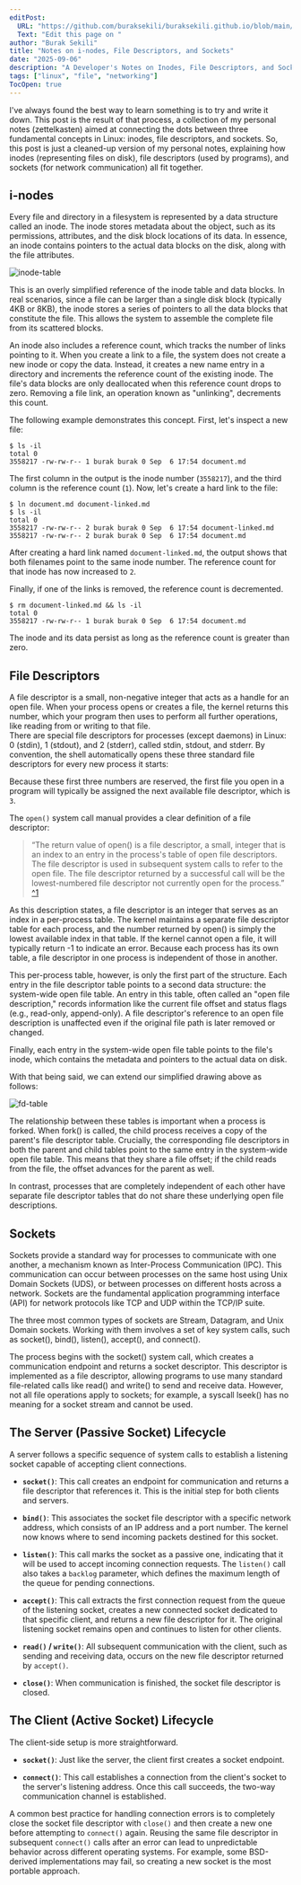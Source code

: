 ```yaml
---
editPost:
  URL: "https://github.com/buraksekili/buraksekili.github.io/blob/main/content/articles/inodes-filedescriptors-sockets.md"
  Text: "Edit this page on "
author: "Burak Sekili"
title: "Notes on i-nodes, File Descriptors, and Sockets"
date: "2025-09-06"
description: "A Developer's Notes on Inodes, File Descriptors, and Sockets"
tags: ["linux", "file", "networking"]
TocOpen: true
---
```


I've always found the best way to learn something is to try and write it down. This post is the result of that process, a collection of my personal notes (zettelkasten) aimed at connecting the dots between three fundamental concepts in Linux: inodes, file descriptors, and sockets. So, this post is just a cleaned-up version of my personal notes, explaining how inodes (representing files on disk), file descriptors (used by programs), and sockets (for network communication) all fit together.

## i-nodes

Every file and directory in a filesystem is represented by a data structure called an inode. The inode stores metadata about the object, such as its permissions, attributes, and the disk block locations of its data. In essence, an inode contains pointers to the actual data blocks on the disk, along with the file attributes.

![inode-table](/images/inodes-filedescriptors-sockets-1.png#center)

This is an overly simplified reference of the inode table and data blocks. In real scenarios, since a file can be larger than a single disk block (typically 4KB or 8KB), the inode stores a series of pointers to all the data blocks that constitute the file. This allows the system to assemble the complete file from its scattered blocks.

An inode also includes a reference count, which tracks the number of links pointing to it. When you create a link to a file, the system does not create a new inode or copy the data. Instead, it creates a new name entry in a directory and increments the reference count of the existing inode. The file's data blocks are only deallocated when this reference count drops to zero. Removing a file link, an operation known as "unlinking", decrements this count.

The following example demonstrates this concept. First, let's inspect a new file:

```
$ ls -il   
total 0  
3558217 -rw-rw-r-- 1 burak burak 0 Sep  6 17:54 document.md  
```

The first column in the output is the inode number (`3558217`), and the third column is the reference count (`1`). Now, let's create a hard link to the file:

``` 
$ ln document.md document-linked.md  
$ ls -il   
total 0  
3558217 -rw-rw-r-- 2 burak burak 0 Sep  6 17:54 document-linked.md  
3558217 -rw-rw-r-- 2 burak burak 0 Sep  6 17:54 document.md  
```

After creating a hard link named `document-linked.md`, the output shows that both filenames point to the same inode number. The reference count for that inode has now increased to `2`.

Finally, if one of the links is removed, the reference count is decremented.

```
$ rm document-linked.md && ls -il  
total 0  
3558217 -rw-rw-r-- 1 burak burak 0 Sep  6 17:54 document.md  
```

The inode and its data persist as long as the reference count is greater than zero.

## File Descriptors

A file descriptor is a small, non-negative integer that acts as a handle for an open file. When your process opens or creates a file, the kernel returns this number, which your program then uses to perform all further operations, like reading from or writing to that file.  
There are special file descriptors for processes (except daemons) in Linux: 0 (stdin), 1 (stdout), and 2 (stderr), called stdin, stdout, and stderr. By convention, the shell automatically opens these three standard file descriptors for every new process it starts:

Because these first three numbers are reserved, the first file you open in a program will typically be assigned the next available file descriptor, which is `3`.

The `open()` system call manual provides a clear definition of a file descriptor:  

> “The return value of open() is a file descriptor, a small, integer that is an index to an entry in the process's table of open file descriptors. The file descriptor is used in subsequent system calls to refer to the open file. The file descriptor returned by a successful call will be the lowest-numbered file descriptor not currently open for the process.” [^1](https://man7.org/linux/man-pages/man2/openat.2.html#NAME)

As this description states, a file descriptor is an integer that serves as an index in a per-process table. The kernel maintains a separate file descriptor table for each process, and the number returned by open() is simply the lowest available index in that table. If the kernel cannot open a file, it will typically return -1 to indicate an error. Because each process has its own table, a file descriptor in one process is independent of those in another. 

This per-process table, however, is only the first part of the structure. Each entry in the file descriptor table points to a second data structure: the system-wide open file table. An entry in this table, often called an "open file description," records information like the current file offset and status flags (e.g., read-only, append-only). A file descriptor's reference to an open file description is unaffected even if the original file path is later removed or changed.

Finally, each entry in the system-wide open file table points to the file's inode, which contains the metadata and pointers to the actual data on disk.

With that being said, we can extend our simplified drawing above as follows:

![fd-table](/images/inodes-filedescriptors-sockets-2.png#center)

The relationship between these tables is important when a process is forked. When fork() is called, the child process receives a copy of the parent's file descriptor table. Crucially, the corresponding file descriptors in both the parent and child tables point to the same entry in the system-wide open file table. This means that they share a file offset; if the child reads from the file, the offset advances for the parent as well.

In contrast, processes that are completely independent of each other have separate file descriptor tables that do not share these underlying open file descriptions.

## Sockets

Sockets provide a standard way for processes to communicate with one another, a mechanism known as Inter-Process Communication (IPC). This communication can occur between processes on the same host using Unix Domain Sockets (UDS), or between processes on different hosts across a network. Sockets are the fundamental application programming interface (API) for network protocols like TCP and UDP within the TCP/IP suite.

The three most common types of sockets are Stream, Datagram, and Unix Domain sockets. Working with them involves a set of key system calls, such as socket(), bind(), listen(), accept(), and connect().

The process begins with the socket() system call, which creates a communication endpoint and returns a socket descriptor. This descriptor is implemented as a file descriptor, allowing programs to use many standard file-related calls like read() and write() to send and receive data. However, not all file operations apply to sockets; for example, a syscall lseek() has no meaning for a socket stream and cannot be used.

## The Server (Passive Socket) Lifecycle

A server follows a specific sequence of system calls to establish a listening socket capable of accepting client connections.

- **`socket()`**: This call creates an endpoint for communication and returns a file descriptor that references it. This is the initial step for both clients and servers.  
    
- **`bind()`**: This associates the socket file descriptor with a specific network address, which consists of an IP address and a port number. The kernel now knows where to send incoming packets destined for this socket.  
    
- **`listen()`**: This call marks the socket as a passive one, indicating that it will be used to accept incoming connection requests. The `listen()` call also takes a `backlog` parameter, which defines the maximum length of the queue for pending connections.  
    
- **`accept()`**: This call extracts the first connection request from the queue of the listening socket, creates a new connected socket dedicated to that specific client, and returns a new file descriptor for it. The original listening socket remains open and continues to listen for other clients.  
    
- **`read()` / `write()`**: All subsequent communication with the client, such as sending and receiving data, occurs on the new file descriptor returned by `accept()`.  
    
- **`close()`**: When communication is finished, the socket file descriptor is closed.

## The Client (Active Socket) Lifecycle

The client-side setup is more straightforward.

- **`socket()`**: Just like the server, the client first creates a socket endpoint.  
    
- **`connect()`**: This call establishes a connection from the client's socket to the server's listening address. Once this call succeeds, the two-way communication channel is established.

A common best practice for handling connection errors is to completely close the socket file descriptor with `close()` and then create a new one before attempting to `connect()` again. Reusing the same file descriptor in subsequent `connect()` calls after an error can lead to unpredictable behavior across different operating systems. For example, some BSD-derived implementations may fail, so creating a new socket is the most portable approach.
